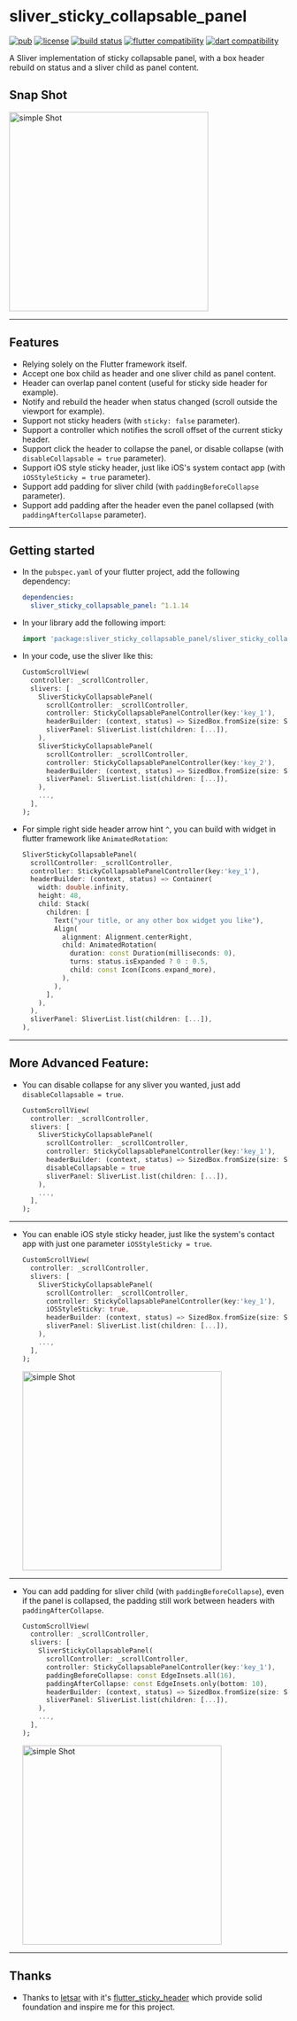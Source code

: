 # sliver_sticky_collapsable_panel
[![pub](https://img.shields.io/badge/pub-1.1.14-blue)](https://pub.dev/packages/sliver_sticky_collapsable_panel)
[![license](https://img.shields.io/badge/license-MIT-orange)](https://github.com/techwn/sliver_sticky_collapsable_panel/blob/main/LICENSE)
[![build status](https://img.shields.io/badge/build-passing-green?logo=github&logoColor=white)](https://github.com/techwn/sliver_sticky_collapsable_panel)
[![flutter compatibility](https://img.shields.io/badge/flutter-3.3+-blue)](https://flutter.dev/)
[![dart compatibility](https://img.shields.io/badge/dart-2.18+-blue)](https://dart.dev/)

A Sliver implementation of sticky collapsable panel, with a box header rebuild on status and a sliver child as panel content.

## Snap Shot
<img src="https://raw.githubusercontent.com/techwn/files/main/imgs/sliver_sticky_collapsable_pannel/simple_demo.gif" width=360 alt="simple Shot">

---
## Features
- Relying solely on the Flutter framework itself.
- Accept one box child as header and one sliver child as panel content.
- Header can overlap panel content (useful for sticky side header for example).
- Notify and rebuild the header when status changed (scroll outside the viewport for example).
- Support not sticky headers (with `sticky: false` parameter).
- Support a controller which notifies the scroll offset of the current sticky header.
- Support click the header to collapse the panel, or disable collapse (with `disableCollapsable = true` parameter).
- Support iOS style sticky header, just like iOS's system contact app (with `iOSStyleSticky = true` parameter).
- Support add padding for sliver child (with `paddingBeforeCollapse` parameter).
- Support add padding after the header even the panel collapsed (with `paddingAfterCollapse` parameter).

---
## Getting started

- In the `pubspec.yaml` of your flutter project, add the following dependency:

    ```yaml
    dependencies:
      sliver_sticky_collapsable_panel: ^1.1.14
    ```

- In your library add the following import:

    ```dart
    import 'package:sliver_sticky_collapsable_panel/sliver_sticky_collapsable_panel.dart';
    ```

- In your code, use the sliver like this:
    ```dart
    CustomScrollView(
      controller: _scrollController,
      slivers: [
        SliverStickyCollapsablePanel(
          scrollController: _scrollController,
          controller: StickyCollapsablePanelController(key:'key_1'),
          headerBuilder: (context, status) => SizedBox.fromSize(size: Size.fromHeight(48)),
          sliverPanel: SliverList.list(children: [...]),
        ),
        SliverStickyCollapsablePanel(
          scrollController: _scrollController,
          controller: StickyCollapsablePanelController(key:'key_2'),
          headerBuilder: (context, status) => SizedBox.fromSize(size: Size.fromHeight(48)),
          sliverPanel: SliverList.list(children: [...]),
        ),
        ...,
      ],
    );
    ```

- For simple right side header arrow hint `^`, you can build with widget in flutter framework like `AnimatedRotation`:
    ```dart
    SliverStickyCollapsablePanel(
      scrollController: _scrollController,
      controller: StickyCollapsablePanelController(key:'key_1'),
      headerBuilder: (context, status) => Container(
        width: double.infinity,
        height: 48,
        child: Stack(
          children: [
            Text("your title, or any other box widget you like"),
            Align(
              alignment: Alignment.centerRight,
              child: AnimatedRotation(
                duration: const Duration(milliseconds: 0),
                turns: status.isExpanded ? 0 : 0.5,
                child: const Icon(Icons.expand_more),
              ),
            ), 
          ],
        ),
      ),
      sliverPanel: SliverList.list(children: [...]),
    ),
    ```
---
## More Advanced Feature:

- You can disable collapse for any sliver you wanted, just add `disableCollapsable = true`.
    ```dart
    CustomScrollView(
      controller: _scrollController,
      slivers: [
        SliverStickyCollapsablePanel(
          scrollController: _scrollController,
          controller: StickyCollapsablePanelController(key:'key_1'),
          headerBuilder: (context, status) => SizedBox.fromSize(size: Size.fromHeight(48)),
          disableCollapsable = true
          sliverPanel: SliverList.list(children: [...]),
        ),
        ...,
      ],
    );
    ```
---
- You can enable iOS style sticky header, just like the system's contact app with just one parameter `iOSStyleSticky = true`.
    ```dart
    CustomScrollView(
      controller: _scrollController,
      slivers: [
        SliverStickyCollapsablePanel(
          scrollController: _scrollController,
          controller: StickyCollapsablePanelController(key:'key_1'),
          iOSStyleSticky: true,
          headerBuilder: (context, status) => SizedBox.fromSize(size: Size.fromHeight(48)),
          sliverPanel: SliverList.list(children: [...]),
        ),
        ...,
      ],
    );
    ```
    <img src="https://raw.githubusercontent.com/techwn/files/main/imgs/sliver_sticky_collapsable_pannel/ios_style_sticky.gif" width=360 alt="simple Shot">

---
- You can add padding for sliver child (with `paddingBeforeCollapse`), even if the panel is collapsed, the padding still work between headers with  `paddingAfterCollapse`.
    ```dart
    CustomScrollView(
      controller: _scrollController,
      slivers: [
        SliverStickyCollapsablePanel(
          scrollController: _scrollController,
          controller: StickyCollapsablePanelController(key:'key_1'),
          paddingBeforeCollapse: const EdgeInsets.all(16),
          paddingAfterCollapse: const EdgeInsets.only(bottom: 10),
          headerBuilder: (context, status) => SizedBox.fromSize(size: Size.fromHeight(48)),
          sliverPanel: SliverList.list(children: [...]),
        ),
        ...,
      ],
    );
    ```
    <img src="https://raw.githubusercontent.com/techwn/files/main/imgs/sliver_sticky_collapsable_pannel/padding.gif" width=360 alt="simple Shot">

---
## Thanks
- Thanks to [letsar](https://github.com/letsar) with
it's [flutter_sticky_header](https://github.com/letsar/flutter_sticky_header) which provide solid foundation and inspire me for this project.